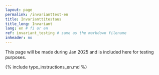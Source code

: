 ```yaml
---
layout: page
permalink: /invarianttest-en
title: Invarianttitestaus
title_long: Invariant
lang: en # fi or en
ref: invariant_testing # same as the markdown filename
inheader: no
---
```

This page will be made during Jan 2025 and is included here for testing purposes. 


{% include typo_instructions_en.md %}
